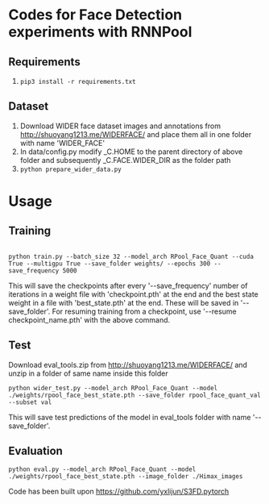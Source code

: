 # Codes for Face Detection experiments with RNNPool
## Requirements
1. ``` pip3 install -r requirements.txt ```

## Dataset
1. Download WIDER face dataset images and annotations from http://shuoyang1213.me/WIDERFACE/ and place them all in one folder with name 'WIDER_FACE'
2. In data/config.py modify _C.HOME to the parent directory of above folder and subsequently _C.FACE.WIDER_DIR as the folder path 
3. ``` python prepare_wider_data.py ```



# Usage
## Training

```shell

python train.py --batch_size 32 --model_arch RPool_Face_Quant --cuda True --multigpu True --save_folder weights/ --epochs 300 --save_frequency 5000 

```
This will save the checkpoints after every '--save_frequency' number of iterations in a weight file with 'checkpoint.pth' at the end and the best state weight in a file with 'best_state.pth' at the end. These will be saved in '--save_folder'. For resuming training from a checkpoint, use '--resume checkpoint_name.pth' with the above command.


## Test
Download eval_tools.zip from http://shuoyang1213.me/WIDERFACE/ and unzip in a folder of same name inside this folder

```shell
python wider_test.py --model_arch RPool_Face_Quant --model ./weights/rpool_face_best_state.pth --save_folder rpool_face_quant_val --subset val
```
This will save test predictions of the model in eval_tools folder with name '--save_folder'.

## Evaluation

```shell
python eval.py --model_arch RPool_Face_Quant --model ./weights/rpool_face_best_state.pth --image_folder ./Himax_images
```

Code has been built upon https://github.com/yxlijun/S3FD.pytorch

